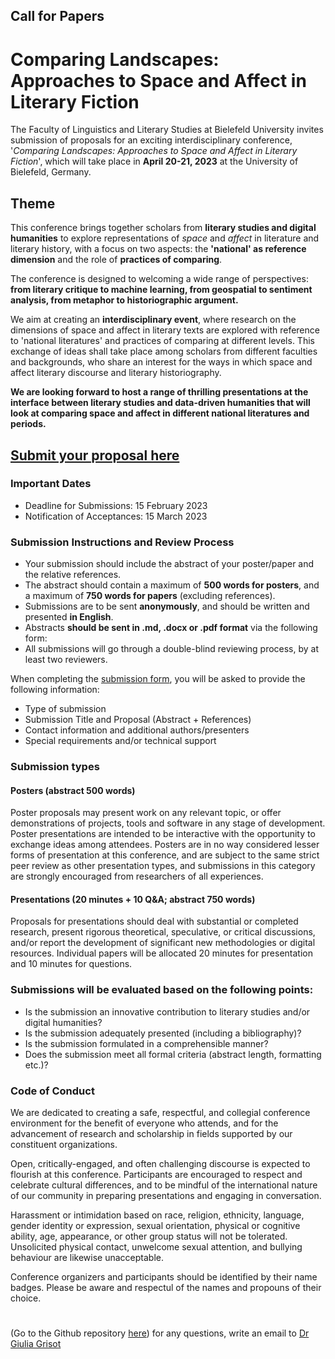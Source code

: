 ## Call for Papers

# Comparing Landscapes: Approaches to Space and Affect in Literary Fiction

The Faculty of Linguistics and Literary Studies at Bielefeld University invites submission of proposals for an exciting interdisciplinary conference, '*Comparing Landscapes: Approaches to Space and Affect in Literary Fiction*', which will take place in **April 20-21, 2023** at the University of Bielefeld, Germany.


## Theme 

This conference brings together scholars from **literary studies and digital humanities** to explore representations of *space* and *affect* in literature and literary history, with a focus on two aspects: the **'national' as reference dimension** and the role of **practices of comparing**.

The conference is designed to welcoming a wide range of perspectives: **from literary critique to machine learning, from geospatial to sentiment analysis, from metaphor to historiographic argument.**

We aim at creating an **interdisciplinary event**, where research on the dimensions of space and affect in literary texts are explored with reference to 'national literatures' and practices of comparing at different levels.
This exchange of ideas shall take place among scholars from different faculties and backgrounds, who share an interest for the ways in which space and affect literary discourse and literary historiography.

**We are looking forward to host a range of thrilling presentations at the interface between literary studies and data-driven humanities that will look at comparing space and affect in different national literatures and periods.**


## [**Submit your proposal here**](https://forms.gle/3FUn59ime3xMQV5X9)


### Important Dates
- Deadline for Submissions: 15 February 2023
- Notification of Acceptances: 15 March 2023

### Submission Instructions and Review Process

- Your submission should include the abstract of your poster/paper and the relative references.
- The abstract should contain a maximum of **500 words for posters**, and a maximum of **750 words for papers** (excluding references).
- Submissions are to be sent **anonymously**, and should be written and presented **in English**.
- Abstracts **should be sent in .md, .docx or .pdf format** via the following form: 
- All submissions will go through a double-blind reviewing process, by at least two reviewers.

When completing the [submission form](https://forms.gle/3FUn59ime3xMQV5X9), you will be asked to provide the following information:

- Type of submission
- Submission Title and Proposal (Abstract + References)
- Contact information and additional authors/presenters
- Special requirements and/or technical support

### Submission types

#### Posters (abstract 500 words) 

Poster proposals may present work on any relevant topic, or offer demonstrations of projects, tools and software in any stage of development. Poster presentations are intended to be interactive with the opportunity to exchange ideas among attendees.
Posters are in no way considered lesser forms of presentation at this conference, and are subject to the same strict peer review as other presentation types, and submissions in this category are strongly encouraged from researchers of all experiences.

#### Presentations (20 minutes + 10 Q&A; abstract 750 words)
Proposals for presentations should deal with substantial or completed research, present rigorous theoretical, speculative, or critical discussions, and/or report the development of significant new methodologies or digital resources. Individual papers will be allocated 20 minutes for presentation and 10 minutes for questions.

### Submissions will be evaluated based on the following points:
- Is the submission an innovative contribution to literary studies and/or digital humanities?
- Is the submission adequately presented (including a bibliography)? 
- Is the submission formulated in a comprehensible manner? 
- Does the submission meet all formal criteria (abstract length, formatting etc.)?

### Code of Conduct

We are dedicated to creating a safe, respectful, and collegial conference environment for the benefit of everyone who attends, and for the advancement of research and scholarship in fields supported by our constituent organizations.

Open, critically-engaged, and often challenging discourse is expected to flourish at this conference. Participants are encouraged to respect and celebrate cultural differences, and to be mindful of the international nature of our community in preparing presentations and engaging in conversation.

Harassment or intimidation based on race, religion, ethnicity, language, gender identity or expression, sexual orientation, physical or cognitive ability, age, appearance, or other group status will not be tolerated.
Unsolicited physical contact, unwelcome sexual attention, and bullying behaviour are likewise unacceptable.

Conference organizers and participants should be identified by their name badges. Please be aware and respectul of the names and propouns of their choice.


#

(Go to the Github repository [here](https://github.com/comparing-landscapes/comparing-landscapes.github.io))
for any questions, write an email to [Dr Giulia Grisot](giulia.grisot@uni-bielefeld.de)
